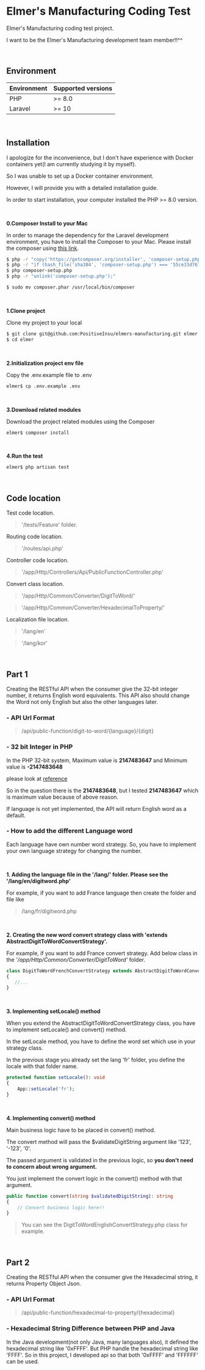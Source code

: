 # Elmer's Manufacturing Coding Test

Elmer's Manufacturing coding test project.

I want to be the Elmer's Manufacturing development team member!!^^

<br>

## Environment
| Environment | Supported versions |
|-------------|--------------------|
| PHP         | >= 8.0             |
| Laravel     | >= 10              |

<br>

## Installation

I apologize for the inconvenience, but I don't have experience with Docker containers yet(I am currently studying it by myself). 

So I was unable to set up a Docker container environment. 

However, I will provide you with a detailed installation guide.

In order to start installation, your computer installed the PHP >= 8.0 version. 

<br>

**0.Composer Install to your Mac**

In order to manage the dependency for the Laravel development environment, you have to install the Composer to your Mac.
Please install the composer using [this link](https://getcomposer.org/download/).

```bash
$ php -r "copy('https://getcomposer.org/installer', 'composer-setup.php');"
$ php -r "if (hash_file('sha384', 'composer-setup.php') === '55ce33d7678c5a611085589f1f3ddf8b3c52d662cd01d4ba75c0ee0459970c2200a51f492d557530c71c15d8dba01eae') { echo 'Installer verified'; } else { echo 'Installer corrupt'; unlink('composer-setup.php'); } echo PHP_EOL;"
$ php composer-setup.php
$ php -r "unlink('composer-setup.php');"

$ sudo mv composer.phar /usr/local/bin/composer
```

<br>

**1.Clone project**

Clone my project to your local

```bash
$ git clone git@github.com:PositiveInsu/elmers-manufacturing.git elmer
$ cd elmer
```

<br>

**2.Initialization project env file**

Copy the .env.example file to .env

```bash
elmer$ cp .env.example .env 
```

<br>

**3.Download related modules**

Download the project related modules using the Composer

```bash
elmer$ composer install 
```
<br>

**4.Run the test**

```bash
elmer$ php artisan test 
```

<br>

## Code location

Test code location.
> '/tests/Feature' folder.

Routing code location.
> '/routes/api.php'

Controller code location.
> '/app/Http/Controllers/Api/PublicFunctionController.php'

Convert class location.
> '/app/Http/Common/Converter/DigitToWord/'
 
> '/app/Http/Common/Converter/HexadecimalToProperty/'

Localization file location.
> '/lang/en'

> '/lang/kor'
 
<br>

## Part 1

Creating the RESTful API when the consumer give the 32-bit integer number, it returns English word equivalents.
This API also should change the Word not only English but also the other languages later. 

### - API Url Format 

> /api/public-function/digit-to-word/{language}/{digit}

### - 32 bit Integer in PHP

In the PHP 32-bit system, Maximum value is **2147483647** and Minimum value is **-2147483648**

please look at [reference](https://www.php.net/manual/en/reserved.constants.php#:~:text=PHP_INT_MAX)


So in the question there is the **2147483648**, but I tested **2147483647** which is maximum value because of above reason.

If language is not yet implemented, the API will return English word as a default.

### - How to add the different Language word

Each language have own number word strategy. 
So, you have to implement your own language strategy for changing the number.

<br>

**1. Adding the language file in the '/lang/' folder. Please see the '/lang/en/digitword.php'** 

For example, if you want to add France language then create the folder and file like

> /lang/fr/digitword.php

<br>

**2. Creating the new word convert strategy class with 'extends AbstractDigitToWordConvertStrategy'.**

For example, if you want to add France convert strategy. Add below class in the *'/app/Http/Common/Converter/DigitToWord'* folder.
```php
class DigitToWordFrenchConvertStrategy extends AbstractDigitToWordConvertStrategy
{
   //...
}
```

<br>

**3. Implementing setLocale() method**

When you extend the AbstractDigitToWordConvertStrategy class, you have to implement setLocale() and convert() method.

In the setLocale method, you have to define the word set which use in your strategy class.

In the previous stage you already set the lang 'fr' folder, you define the locale with that folder name.


```php
protected function setLocale(): void
{
    App::setLocale('fr');
}
```

<br>

**4. Implementing convert() method**

Main business logic have to be placed in convert() method. 

The convert method will pass the $validateDigitString argument like '123', '-123', '0'.

The passed argument is validated in the previous logic, so **you don't need to concern about wrong argument.** 

You just implement the convert logic in the convert() method with that argument.


```php
public function convert(string $validatedDigitString): string
{
    // Convert business logic here!!
}
```

> You can see the DigitToWordEnglishConvertStrategy.php class for example.

<br>

## Part 2 

Creating the RESTful API when the consumer give the Hexadecimal string, it returns Property Object Json.

### - API Url Format

> /api/public-function/hexadecimal-to-property/{hexadecimal}

### - Hexadecimal String Difference between PHP and Java

In the Java development(not only Java, many languages also), it defined the hexadecimal string like '0xFFFF'.
But PHP handle the hexadecimal string like 'FFFF'.
So in this project, I developed api so that both '0xFFFF' and 'FFFFFF' can be used.

<br><br><br><br><br>

